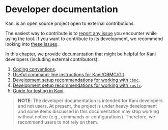 # Developer documentation

Kani is an open source project open to external contributions.

The easiest way to contribute is to [report any
issue](https://github.com/model-checking/kani/issues/new/choose) you encounter
while using the tool. If you want to contribute to its development,
we recommend looking into [these issues](https://github.com/model-checking/kani/contribute).

In this chapter, we provide documentation that might be helpful for Kani
developers (including external contributors):
 1. [Coding conventions](./conventions.md).
 2. [Useful command-line instructions for Kani/CBMC/Git](./cheat-sheets.md).
 3. [Development setup recommendations for working with `cbmc`](./cbmc-hacks.md).
 4. [Development setup recommendations for working with `rustc`](./rustc-hacks.md).
 5. [Guide for testing in Kani](./testing.md).

> **NOTE**: The developer documentation is intended for Kani developers and not
users. At present, the project is under heavy development and some items
discussed in this documentation may stop working without notice (e.g., commands
or configurations). Therefore, we recommend users to not rely on them.
